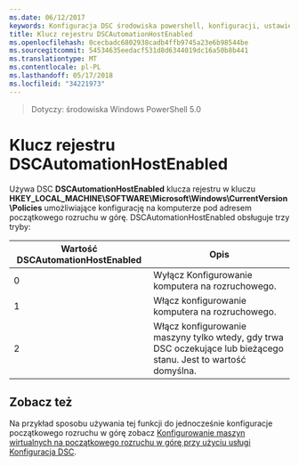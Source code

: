 ```yaml
---
ms.date: 06/12/2017
keywords: Konfiguracja DSC środowiska powershell, konfiguracji, ustawienia
title: Klucz rejestru DSCAutomationHostEnabled
ms.openlocfilehash: 0cecbadc6802938cadb4ffb9745a23e6b98544be
ms.sourcegitcommit: 54534635eedacf531d8d6344019dc16a50b8b441
ms.translationtype: MT
ms.contentlocale: pl-PL
ms.lasthandoff: 05/17/2018
ms.locfileid: "34221973"
---
```

>Dotyczy: środowiska Windows PowerShell 5.0

# <a name="dscautomationhostenabled-registry-key"></a>Klucz rejestru DSCAutomationHostEnabled

Używa DSC **DSCAutomationHostEnabled** klucza rejestru w kluczu **HKEY_LOCAL_MACHINE\SOFTWARE\Microsoft\Windows\CurrentVersion\Policies** umożliwiające konfigurację na komputerze pod adresem początkowego rozruchu w górę.
DSCAutomationHostEnabled obsługuje trzy tryby:

|  Wartość DSCAutomationHostEnabled  |  Opis   |
|---|---|
0 | Wyłącz Konfigurowanie komputera na rozruchowego. |
1 | Włącz konfigurowanie komputera na rozruchowego. |
2 | Włącz konfigurowanie maszyny tylko wtedy, gdy trwa DSC oczekujące lub bieżącego stanu. Jest to wartość domyślna. |

## <a name="see-also"></a>Zobacz też

Na przykład sposobu używania tej funkcji do jednocześnie konfiguracje początkowego rozruchu w górę zobacz [Konfigurowanie maszyn wirtualnych na początkowego rozruchu w górę przy użyciu usługi Konfiguracja DSC](bootstrapDsc.md).